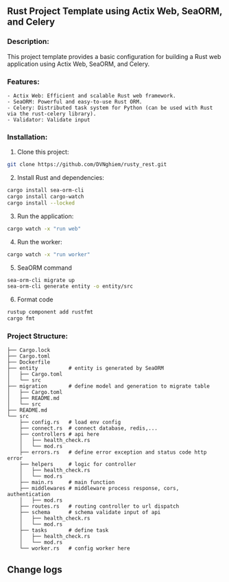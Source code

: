 ## Rust Project Template using Actix Web, SeaORM, and Celery
### Description:

This project template provides a basic configuration for building a Rust web application using Actix Web, SeaORM, and Celery.

### Features:
    - Actix Web: Efficient and scalable Rust web framework.
    - SeaORM: Powerful and easy-to-use Rust ORM.
    - Celery: Distributed task system for Python (can be used with Rust via the rust-celery library).
    - Validator: Validate input
### Installation:

1. Clone this project:
```bash
git clone https://github.com/DVNghiem/rusty_rest.git
```
2. Install Rust and dependencies:
```bash
cargo install sea-orm-cli
cargo install cargo-watch
cargo install --locked
```
3. Run the application:
```bash
cargo watch -x "run web"
```
4. Run the worker:
```bash
cargo watch -x "run worker"
```
5. SeaORM command
```bash
sea-orm-cli migrate up
sea-orm-cli generate entity -o entity/src
```
6. Format code 
```bash
rustup component add rustfmt
cargo fmt
```

### Project Structure:

```
├── Cargo.lock
├── Cargo.toml
├── Dockerfile
├── entity          # entity is generated by SeaORM
│   ├── Cargo.toml
│   └── src
├── migration       # define model and generation to migrate table
│   ├── Cargo.toml
│   ├── README.md
│   └── src
├── README.md
└── src
    ├── config.rs   # load env config
    ├── connect.rs  # connect database, redis,...
    ├── controllers # api here
    │   ├── health_check.rs
    │   └── mod.rs
    ├── errors.rs   # define error exception and status code http error
    ├── helpers     # logic for controller
    │   ├── health_check.rs
    │   └── mod.rs
    ├── main.rs     # main function
    ├── middlewares # middleware process response, cors, authentication
    │   ├── mod.rs
    ├── routes.rs   # routing controller to url dispatch
    ├── schema      # schema validate input of api
    │   ├── health_check.rs
    │   └── mod.rs
    ├── tasks       # define task
    │   ├── health_check.rs
    │   └── mod.rs
    └── worker.rs   # config worker here
```

## Change logs
